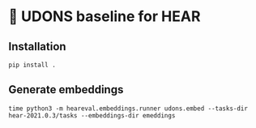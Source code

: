 # 🍜 UDONS baseline for HEAR

## Installation

`pip install .`

## Generate embeddings

```
time python3 -m heareval.embeddings.runner udons.embed --tasks-dir hear-2021.0.3/tasks --embeddings-dir emeddings
```
